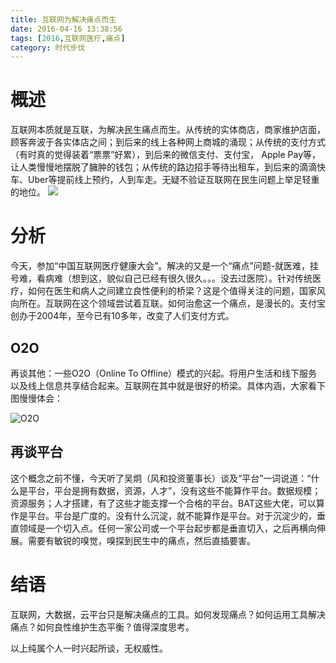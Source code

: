 ```yaml
---
title: 互联网为解决痛点而生
date: 2016-04-16 13:38:56
tags: [2016,互联网医疗,痛点]
category: 时代步伐
---
```

# 概述
互联网本质就是互联，为解决民生痛点而生。从传统的实体商店，商家维护店面，顾客奔波于各实体店之间；到后来的线上各种网上商城的涌现；从传统的支付方式（有时真的觉得装着“票票”好累），到后来的微信支付、支付宝， Apple Pay等，让人类慢慢地摆脱了臃肿的钱包；从传统的路边招手等待出租车，到后来的滴滴快车、Uber等提前线上预约，人到车走。无疑不验证互联网在民生问题上举足轻重的地位。
![](http://of7369y0i.bkt.clouddn.com/2016/04/16%E6%8D%95%E8%8E%B7.JPG)

<!--more-->

# 分析
今天，参加“中国互联网医疗健康大会”。解决的又是一个“痛点”问题-就医难，挂号难，看病难（想到这，貌似自己已经有很久很久。。。没去过医院）。针对传统医疗，如何在医生和病人之间建立良性便利的桥梁？这是个值得关注的问题，国家风向所在。互联网在这个领域尝试着互联。如何治愈这一个痛点，是漫长的。支付宝创办于2004年，至今已有10多年，改变了人们支付方式。

## O2O
再谈其他：一些O2O（Online To Offline）模式的兴起。将用户生活和线下服务以及线上信息共享结合起来。互联网在其中就是很好的桥梁。具体内涵，大家看下图慢慢体会：

![O2O](http://of7369y0i.bkt.clouddn.com/2016/04/16/%E6%8D%95%E8%8E%B7.JPG)

## 再谈平台
这个概念之前不懂，今天听了吴炯（风和投资董事长）谈及“平台”一词说道：“什么是平台，平台是拥有数据，资源，人才”，没有这些不能算作平台。数据规模；资源服务；人才搭建，有了这些才能支撑一个合格的平台。BAT这些大佬，可以算作是平台。平台是广度的。没有什么沉淀，就不能算作是平台。对于沉淀少的，垂直领域是一个切入点。任何一家公司或一个平台起步都是垂直切入，之后再横向伸展。需要有敏锐的嗅觉，嗅探到民生中的痛点，然后直插要害。

# 结语
互联网，大数据，云平台只是解决痛点的工具。如何发现痛点？如何运用工具解决痛点？如何良性维护生态平衡？值得深度思考。

以上纯属个人一时兴起所谈，无权威性。
